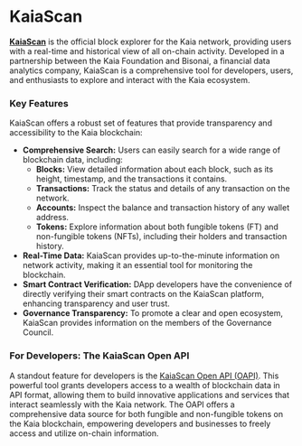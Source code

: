 # KaiaScan

**[KaiaScan](https://kaiascan.io/)** is the official block explorer for the Kaia network, providing users with a real-time and historical view of all on-chain activity. Developed in a partnership between the Kaia Foundation and Bisonai, a financial data analytics company, KaiaScan is a comprehensive tool for developers, users, and enthusiasts to explore and interact with the Kaia ecosystem.

### Key Features

KaiaScan offers a robust set of features that provide transparency and accessibility to the Kaia blockchain:

* **Comprehensive Search:** Users can easily search for a wide range of blockchain data, including:
  * **Blocks:** View detailed information about each block, such as its height, timestamp, and the transactions it contains.
  * **Transactions:** Track the status and details of any transaction on the network.
  * **Accounts:** Inspect the balance and transaction history of any wallet address.
  * **Tokens:** Explore information about both fungible tokens (FT) and non-fungible tokens (NFTs), including their holders and transaction history.
* **Real-Time Data:** KaiaScan provides up-to-the-minute information on network activity, making it an essential tool for monitoring the blockchain.
* **Smart Contract Verification:** DApp developers have the convenience of directly verifying their smart contracts on the KaiaScan platform, enhancing transparency and user trust.
* **Governance Transparency:** To promote a clear and open ecosystem, KaiaScan provides information on the members of the Governance Council.

### For Developers: The KaiaScan Open API

A standout feature for developers is the [KaiaScan Open API (OAPI)](https://docs.kaiascan.io/). This powerful tool grants developers access to a wealth of blockchain data in API format, allowing them to build innovative applications and services that interact seamlessly with the Kaia network. The OAPI offers a comprehensive data source for both fungible and non-fungible tokens on the Kaia blockchain, empowering developers and businesses to freely access and utilize on-chain information.
